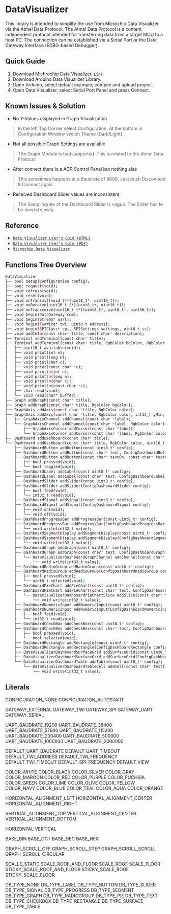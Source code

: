 # DataVisualizer
This library is intended to simplify the use from Microchip Data Visualizer via the Atmel Data Protocol.
The Atmel Data Protocol is a content independent protocol intended for transferring data from a target MCU to a host PC.
The connection can be established via a Serial Port or the Data Gateway Interface (EDBG-based Debugger). 

## Quick Guide
1. Download Michrochip Data Visualizer. <a href="https://www.microchip.com/mplab/avr-support/data-visualizer" target="_blank">`Link`</a>
2. Download Arduino Data Visualizer Library.
3. Open Arduino, select default example, compile and upload project.
4. Open Data Visualizer, select Serial Port Panel and press Connect.

## Known Issues & Solution
- No Y-Values displayed in Graph Visualization
> In the left Top Corner select Configuration.
> At the bottom in Configuration Window switch Theme (Dark/Light).
- Not all possible Graph Settings are available
> The Graph Module is bad supported.
> This is related to the Atmel Data Protocol.
- After connect there is a ADP Control Panel but nothing else
> This sometimes happens at a Baudrate of 9600. Just push Disconnect & Connect again.
- Received Dashboard Slider values are inconsistent
> The Samplingrate of the Dashboard Slider is vague.
> The Slider has to be moved slowly.

## Reference
- <a href="https://www.microchip.com/webdoc/GUID-F897CF19-8EAC-457A-BE11-86BDAC9B59CF/index.html?GUID-477A2070-3316-4E56-BEA7-293CCCFB3EBA" target="_blank">`Data Visualizer User's Guid (HTML)`</a>
- <a href="http://ww1.microchip.com/downloads/en/DeviceDoc/40001903B.pdf" target="_blank">`Data Visualizer User's Guid (PDF)`</a>
- <a href="https://www.microchip.com/mplab/avr-support/data-visualizer" target="_blank">`Microchip Data Visualizer`</a>

## Functions Tree Overview
```bash
DataVisualizer
├── bool setup(Configuration config);
├── bool request(void);
├── void refresh(void);
├── void reset(void);	
├── void onTransmit(void (*)(uint8_t*, uint16_t));
├── void onReceive(uint16_t (*)(uint8_t*, uint16_t));
├── void onTransceive(uint16_t (*)(uint8_t*, uint8_t*, uint16_t));
├── void begin(DataGateway com);
├── void begin(Stream* uart);
├── void begin(TwoWire* twi, uint8_t address);    
├── void begin(SPIClass* spi, SPISettings settings, uint8_t ss);
├── void addInfo(const char* title, const char* description);
├── Terminal addTerminal(const char* title);
├── Terminal addTerminal(const char* title, RgbColor bgColor, RgbColor fgColor);
│   ├── uint16_t available(void);
│   ├── void print(int n);
│   ├── void print(long n);
│   ├── void print(char c);
│   ├── void print(const char *c);
│   ├── void println(int n);
│   ├── void println(long n);
│   ├── void println(char c);
│   ├── void println(const char *c);
│   ├── char read(void);
│   └── void read(char* buffer);
├── Graph addGraph(const char* title);
├── Graph addGraph(const char* title, RgbColor bgColor);
├── GraphAxis addAxis(const char *title, RgbColor color);
└── GraphAxis addAxis(const char *title, RgbColor color, int32_t yMin, int32_t yMax);
│   ├── GraphAxisChannel addChannel(const char *label);
│   └── GraphAxisChannel addChannel(const char *label, RgbColor color);
│   	├── GraphAxisCursor addCursor(const char *label);
│   	└── GraphAxisCursor addCursor(const char *label, RgbColor color);
├── Dashboard addDashboard(const char* title);
└── Dashboard addDashboard(const char* title, RgbColor color, uint16_t height);
	├── DashboardButton addButton(const uint8_t* config);
	├── DashboardButton addButton(const char* text, ConfigDashboardButton config);
	├── DashboardButton addButton(const char* textOn, const char* textOff, ConfigDashboardButton config);
	│   ├── bool pressed(void);
	│   └── bool toggled(void);
	├── DashboardLabel addLabel(const uint8_t* config);
	├── DashboardLabel addLabel(const char* text, ConfigDashboardLabel config);
	├── DashboardSlider addSlider(const uint8_t* config);
	├── DashboardSlider addSlider(ConfigDashboardSlider config);
	│   ├── bool feed(void);
	│   └── int32_t read(void);
	├── DashboardSignal addSignal(const uint8_t* config);
	├── DashboardSignal addSignal(ConfigDashboardSignal config);
	│   ├── void on(void);
	│   └── void off(void);
	├── DashboardProgressBar addProgressBar(const uint8_t* config);
	├── DashboardProgressBar addProgressBar(ConfigDashboardProgressBar config);
	│   └── void write(int32_t value);
	├── DashboardSegmentDisplay addSegmentDisplay(const uint8_t* config);
	├── DashboardSegmentDisplay addSegmentDisplay(ConfigDashboardSegmentDisplay config);
	│   └── void write(int32_t value);
	├── DashboardGraph addGraph(const uint8_t* config);
	├── DashboardGraph addGraph(const char* text, ConfigDashboardGraph config);
	│   └── DataVisualizerDashboardGraphChannel addChannel(const char* text);
	│       └── void write(int32_t value);
	├── DashboardRadioGroup addRadioGroup(const uint8_t* config);
	├── DashboardRadioGroup addRadioGroup(ConfigDashboardRadioGroup config);
	│   ├── bool pressed(void);
	│   └── uint8_t selected(void);
	├── DashboardPieChart addPieChart(const uint8_t* config);
	├── DashboardPieChart addPieChart(const char* text, ConfigDashboardPieChart config);
	│   └── DataVisualizerDashboardPieChartSlice addSlice(const char* text);
	│       └── void write(int32_t value);
	├── DashboardNumericInput addNumericInput(const uint8_t* config);
	├── DashboardNumericInput addNumericInput(ConfigDashboardNumericInput config);
	│   ├── bool feed(void);
	│   └── int32_t read(void);
	├── DashboardCheckBox addCheckBox(const uint8_t* config);
	├── DashboardCheckBox addCheckBox(const char* text, ConfigDashboardCheckBox config);
	│   ├── bool pressed(void);
	│   └── bool selected(void);
	├── DashboardRectangle addRectangle(const uint8_t* config);
	├── DashboardRectangle addRectangle(ConfigDashboardRectangle config);
	├── DataVisualizerDashboardSurfaceGrid addSurfaceGrid(const uint8_t* config);
	├── DataVisualizerDashboardSurfaceGrid addSurfaceGrid(ConfigDashboardSurfaceGrid config);
	└── DataVisualizerDashboardTable addTable(const uint8_t* config);
	    └── DataVisualizerDashboardTableCell addCell(const char* text);
			└── void write(int32_t value);
```

## Literals
CONFIGURATION_NONE
CONFIGURATION_AUTOSTART

GATEWAY_EXTERNAL
GATEWAY_TWI
GATEWAY_SPI
GATEWAY_UART
GATEWAY_SERIAL

UART_BAUDRATE_19200
UART_BAUDRATE_38400
UART_BAUDRATE_57600
UART_BAUDRATE_115200
UART_BAUDRATE_230400
UART_BAUDRATE_500000
UART_BAUDRATE_1000000
UART_BAUDRATE_2000000

DEFAULT_UART_BAUDRATE
DEFAULT_UART_TIMEOUT
DEFAULT_TWI_ADDRESS
DEFAULT_TWI_FREQUENCY
DEFAULT_TWI_TIMEOUT
DEFAULT_SPI_FREQUENCY
DEFAULT_VIEW

COLOR_WHITE
COLOR_BLACK
COLOR_SILVER
COLOR_GRAY
COLOR_MAROON
COLOR_RED
COLOR_PURPLE
COLOR_FUCHSIA
COLOR_GREEN
COLOR_LIME
COLOR_OLIVE
COLOR_YELLOW
COLOR_NAVY
COLOR_BLUE
COLOR_TEAL
COLOR_AQUA
COLOR_ORANGE

HORIZONTAL_ALIGNMENT_LEFT
HORIZONTAL_ALIGNMENT_CENTER
HORIZONTAL_ALIGNMENT_RIGHT

VERTICAL_ALIGNMENT_TOP
VERTICAL_ALIGNMENT_CENTER
VERTICAL_ALIGNMENT_BOTTOM

HORIZONTAL
VERTICAL

BASE_BIN
BASE_OCT
BASE_DEC
BASE_HEX

GRAPH_SCROLL_OFF
GRAPH_SCROLL_STEP
GRAPH_SCROLL_SCROLL
GRAPH_SCROLL_CIRCULAR

SCALLE_STATIC
SCALE_ROOF_AND_FLOOR
SCALE_ROOF
SCALE_FLOOR
STICKY_SCALE_ROOF_AND_FLOOR
STICKY_SCALE_ROOF
STICKY_SCALE_FLOOR

DB_TYPE_NONE
DB_TYPE_LABEL
DB_TYPE_BUTTON
DB_TYPE_SLIDER
DB_TYPE_SIGNAL
DB_TYPE_PROGRESS
DB_TYPE_SEGMENT
DB_TYPE_GRAPH
DB_TYPE_RADIOGROUP
DB_TYPE_PIE
DB_TYPE_TEXT
DB_TYPE_CHECKBOX
DB_TYPE_RECTANGLE
DB_TYPE_SURFACE
DB_TYPE_TABLE